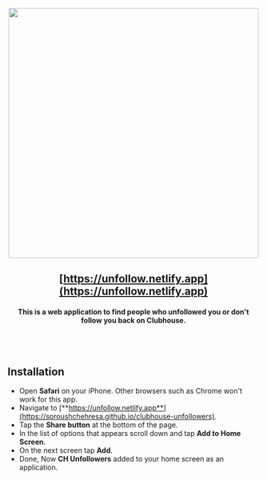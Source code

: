 <p align="center">
<img src="https://raw.githubusercontent.com/soroushchehresa/clubhouse-unfollowers/master/logo.png" align="center" width="500px" />
</p>
<div align="center">
  
## [https://unfollow.netlify.app](https://unfollow.netlify.app)
#### This is a web application to find people who unfollowed you or don't follow you back on Clubhouse.

</div>

<br>
<br>

## Installation
- Open **Safari** on your iPhone. Other browsers such as Chrome won't work for this app.
- Navigate to [**https://unfollow.netlify.app**](https://soroushchehresa.github.io/clubhouse-unfollowers).
- Tap the **Share button** at the bottom of the page.
- In the list of options that appears scroll down and tap **Add to Home Screen**.
- On the next screen tap **Add**.
- Done, Now **CH Unfollowers** added to your home screen as an application.
